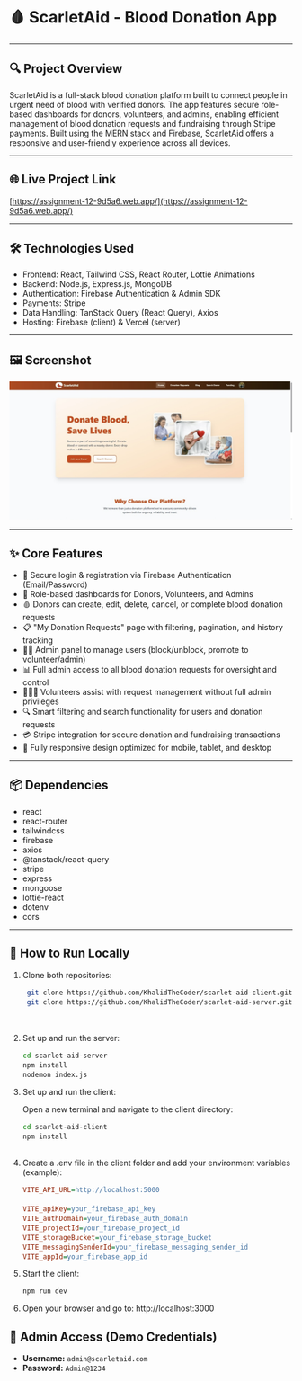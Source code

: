 # 🩸 ScarletAid - Blood Donation App

---

## 🔍 Project Overview

ScarletAid is a full-stack blood donation platform built to connect people in urgent need of blood with verified donors. The app features secure role-based dashboards for donors, volunteers, and admins, enabling efficient management of blood donation requests and fundraising through Stripe payments. Built using the MERN stack and Firebase, ScarletAid offers a responsive and user-friendly experience across all devices.

---

## 🌐 Live Project Link

[https://assignment-12-9d5a6.web.app/](https://assignment-12-9d5a6.web.app/)

---

## 🛠️ Technologies Used

- Frontend: React, Tailwind CSS, React Router, Lottie Animations  
- Backend: Node.js, Express.js, MongoDB  
- Authentication: Firebase Authentication & Admin SDK  
- Payments: Stripe  
- Data Handling: TanStack Query (React Query), Axios  
- Hosting: Firebase (client) & Vercel (server)

---

## 🖼️ Screenshot

![ScarletAid Screenshot](https://github.com/KhalidTheCoder/scarlet-aid-client/raw/main/IMG_0900.JPG)


---

## ✨ Core Features

- 🔐 Secure login & registration via Firebase Authentication (Email/Password)  
- 👥 Role-based dashboards for Donors, Volunteers, and Admins  
- 🩸 Donors can create, edit, delete, cancel, or complete blood donation requests  
- 📋 "My Donation Requests" page with filtering, pagination, and history tracking  
- 🧑‍⚖️ Admin panel to manage users (block/unblock, promote to volunteer/admin)  
- 📊 Full admin access to all blood donation requests for oversight and control  
- 🧑‍🤝‍🧑 Volunteers assist with request management without full admin privileges  
- 🔍 Smart filtering and search functionality for users and donation requests  
- 💳 Stripe integration for secure donation and fundraising transactions  
- 📱 Fully responsive design optimized for mobile, tablet, and desktop

---

## 📦 Dependencies

- react  
- react-router 
- tailwindcss  
- firebase  
- axios  
- @tanstack/react-query  
- stripe  
- express  
- mongoose  
- lottie-react  
- dotenv   
- cors  


---

## 🚀 How to Run Locally

1. Clone both repositories:

   ```bash
    git clone https://github.com/KhalidTheCoder/scarlet-aid-client.git
    git clone https://github.com/KhalidTheCoder/scarlet-aid-server.git


   
   
2. Set up and run the server:
   ```bash
   cd scarlet-aid-server
   npm install
   nodemon index.js

3. Set up and run the client:
   
   Open a new terminal and navigate to the client directory:
     
    ```bash
    cd scarlet-aid-client
    npm install
     
4. Create a .env file in the client folder and add your environment variables (example):
   
     ```ini
    VITE_API_URL=http://localhost:5000

    VITE_apiKey=your_firebase_api_key
    VITE_authDomain=your_firebase_auth_domain
    VITE_projectId=your_firebase_project_id
    VITE_storageBucket=your_firebase_storage_bucket
    VITE_messagingSenderId=your_firebase_messaging_sender_id
    VITE_appId=your_firebase_app_id

5. Start the client:
   ```bash
   npm run dev
   
6. Open your browser and go to:
   http://localhost:3000


## 👤 Admin Access (Demo Credentials)

- **Username:** `admin@scarletaid.com`  
- **Password:** `Admin@1234`





      

   
    
    



